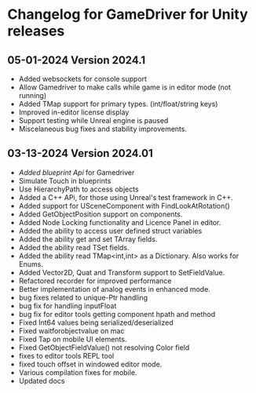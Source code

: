 # Changelog for GameDriver for Unity releases

## 05-01-2024 Version 2024.1
- Added websockets for console support
- Allow Gamedriver to make calls while game is in editor mode (not running)
- Added TMap support for primary types. (int/float/string keys)   
- Improved in-editor license display
- Support testing while Unreal engine is paused
- Miscelaneous bug fixes and stability improvements. 
## 03-13-2024 Version 2024.01
- *Added blueprint Api* for Gamedriver 
 - Simulate Touch in blueprints
 - Use HierarchyPath to access objects
- Added a C++ APi, for those using Unreal's test framework in C++.
- Added support for USceneComponent with FindLookAtRotation()
- Added GetObjectPosition support on components. 
- Added Node Locking functionality and Licence Panel in editor.
- Added the ability to access user defined struct variables
- Added the ability get and set TArray fields.
- Added the ability read TSet fields. 
- Added the ability read TMap<int,int> as a Dictionary. Also works for Enums. 
- Added Vector2D, Quat and Transform support to SetFieldValue. 
- Refactored recorder for improved performance
- Better implementation of analog events in enhanced mode. 
- bug fixes related to unique-Ptr handling
- bug fix for handling inputFloat
- bug fix for editor tools getting component hpath and method
- Fixed Int64 values being serialized/deserialized 
- Fixed waitforobjectvalue on mac
- Fixed Tap on mobile UI elements.
- Fixed GetObjectFieldValue() not resolving Color field
- fixes to editor tools REPL tool
- fixed touch offset in windowed editor mode.
- Various compilation fixes for mobile. 
- Updated docs
